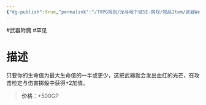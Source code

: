 ```yaml
---
{"dg-publish":true,"permalink":"/TRPG规则/龙与地下城5E-房规/物品Item/武器Weapon/附魔Enchantment/罕见Uncommon/【D】血怒/"}
---
```



#武器附魔 #罕见
# 描述
只要你的生命值为最大生命值的一半或更少，这把武器就会发出血红的光芒，在攻击检定与伤害掷骰中获得+2加值。

>**价格**：+500GP